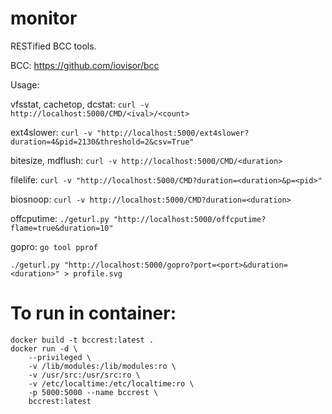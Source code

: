 # monitor
RESTified BCC tools.

BCC: https://github.com/iovisor/bcc

Usage:

vfsstat, cachetop, dcstat:
`curl -v http://localhost:5000/CMD/<ival>/<count>`

ext4slower:
`curl -v "http://localhost:5000/ext4slower?duration=4&pid=2130&threshold=2&csv=True"`

bitesize, mdflush:
`curl -v http://localhost:5000/CMD/<duration>`

filelife:
`curl -v "http://localhost:5000/CMD?duration=<duration>&p=<pid>"`

biosnoop:
`curl -v http://localhost:5000/CMD?duration=<duration>`

offcputime:
`./geturl.py "http://localhost:5000/offcputime?flame=true&duration=10"`

gopro: `go tool pprof`

`./geturl.py "http://localhost:5000/gopro?port=<port>&duration=<duration>" > profile.svg`

# To run in container:

```
docker build -t bccrest:latest .
docker run -d \
    --privileged \
    -v /lib/modules:/lib/modules:ro \
    -v /usr/src:/usr/src:ro \
    -v /etc/localtime:/etc/localtime:ro \
    -p 5000:5000 --name bccrest \
    bccrest:latest
```
